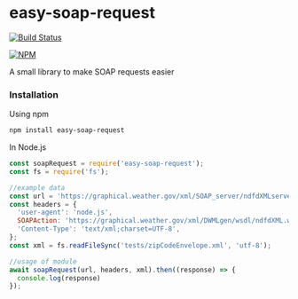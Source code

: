 # easy-soap-request
[![Build Status](https://travis-ci.org/circa10a/easy-soap-request.svg?branch=master)](https://travis-ci.org/circa10a/easy-soap-request)

[![NPM](https://nodei.co/npm/easy-soap-request.png?downloads=true&downloadRank=true&stars=true)](https://nodei.co/npm/easy-soap-request)

A small library to make SOAP requests easier

### Installation
Using npm
```bash
npm install easy-soap-request
```

In Node.js
```javascript
const soapRequest = require('easy-soap-request');
const fs = require('fs');

//example data
const url = 'https://graphical.weather.gov/xml/SOAP_server/ndfdXMLserver.php';
const headers = {
  'user-agent': 'node.js',
  SOAPAction: 'https://graphical.weather.gov/xml/DWMLgen/wsdl/ndfdXML.wsdl#LatLonListZipCode',
  'Content-Type': 'text/xml;charset=UTF-8',
};
const xml = fs.readFileSync('tests/zipCodeEnvelope.xml', 'utf-8');

//usage of module
await soapRequest(url, headers, xml).then((response) => {
  console.log(response)
});
```
